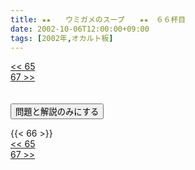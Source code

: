 ```yaml
---
title: ★★　　ウミガメのスープ　　★★　６６杯目
date: 2002-10-06T12:00:00+09:00
tags: [2002年,オカルト板]
---
```

<div class="th_left"><a href="../65"><< 65</a></div>
<div class="th_right"><a href="../67">67 >></a></div>
<br><br>
<script src="../../js/cupsoup.js"></script>
<form>
<input type="button" value="問題と解説のみにする" onClick="toggleCupsoup()">
</form>
{{< 66 >}}
<div class="th_left"><a href="../65"><< 65</a></div>
<div class="th_right"><a href="../67">67 >></a></div>